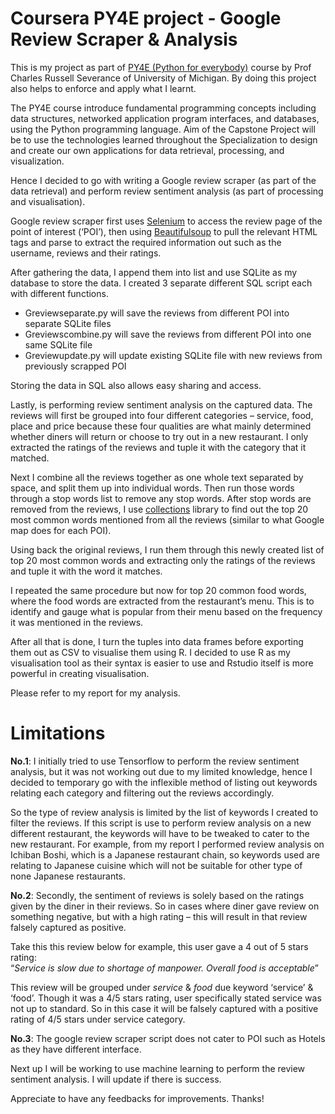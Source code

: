 # Coursera PY4E project - Google Review Scraper & Analysis

This is my project as part of [PY4E (Python for everybody)](https://www.coursera.org/specializations/python) course by Prof Charles Russell Severance of University of Michigan. By doing this project also helps to enforce and apply what I learnt.
  
The PY4E course introduce fundamental programming concepts including data structures, networked application program interfaces, and databases, using the Python programming language. Aim of the Capstone Project will be to use the technologies learned throughout the Specialization to design and create our own applications for data retrieval, processing, and visualization.

Hence I decided to go with writing a Google review scraper (as part of the data retrieval) and perform review sentiment analysis (as part of processing and visualisation).

Google review scraper first uses [Selenium](https://www.selenium.dev/) to access the review page of the point of interest (‘POI’), then using [Beautifulsoup](https://beautiful-soup-4.readthedocs.io/en/latest/) to pull the relevant HTML tags and parse to extract the required information out such as the username, reviews and their ratings.

After gathering the data, I append them into list and use SQLite as my database to store the data. I created 3 separate different SQL script each with different functions.
- Greviewseparate.py will save the reviews from different POI into separate SQLite files
- Greviewscombine.py will save the reviews from different POI into one same SQLite file
- Greviewupdate.py will update existing SQLite file with new reviews from previously scrapped POI

Storing the data in SQL also allows easy sharing and access. 

Lastly, is performing review sentiment analysis on the captured data. The reviews will first be grouped into four different categories – service, food, place and price because these four qualities are what mainly determined whether diners will return or choose to try out in a new restaurant. I only extracted the ratings of the reviews and tuple it with the category that it matched.

Next I combine all the reviews together as one whole text separated by space, and split them up into individual words. Then run those words through a stop words list to remove any stop words. After stop words are removed from the reviews, I use [collections](https://docs.python.org/3/library/collections.html) library to find out the top 20 most common words mentioned from all the reviews (similar to what Google map does for each POI). 

Using back the original reviews, I run them through this newly created list of top 20 most common words and extracting only the ratings of the reviews and tuple it with the word it matches. 

I repeated the same procedure but now for top 20 common food words, where the food words are extracted from the restaurant’s menu. This is to identify and gauge what is popular from their menu based on the frequency it was mentioned in the reviews. 

After all that is done, I turn the tuples into data frames before exporting them out as CSV to visualise them using R. I decided to use R as my visualisation tool as their syntax is easier to use and Rstudio itself is more powerful in creating visualisation. 

Please refer to my report for my analysis.

# Limitations 

**No.1**: I initially tried to use Tensorflow to perform the review sentiment analysis, but it was not working out due to my limited knowledge, hence I decided to temporary go with the inflexible method of listing out keywords relating each category and filtering out the reviews accordingly. 

So the type of review analysis is limited by the list of keywords I created to filter the reviews. If this script is use to perform review analysis on a new different restaurant, the keywords will have to be tweaked to cater to the new restaurant. For example, from my report I performed review analysis on Ichiban Boshi, which is a Japanese restaurant chain, so keywords used are relating to Japanese cuisine which will not be suitable for other type of none Japanese restaurants. 

**No.2**: Secondly, the sentiment of reviews is solely based on the ratings given by the diner in their reviews. So in cases where diner gave review on something negative, but with a high rating – this will result in that review falsely captured as positive. 

Take this this review below for example, this user gave a 4 out of 5 stars rating:  
“*Service is slow due to shortage of manpower. Overall food is acceptable*”

This review will be grouped under *service* & *food* due keyword ‘service’ & ‘food’. Though it was a 4/5 stars rating, user specifically stated service was not up to standard. So in this case it will be falsely captured with a positive rating of 4/5 stars under service category. 

**No.3**: The google review scraper script does not cater to POI such as Hotels as they have different interface.


Next up I will be working to use machine learning to perform the review sentiment analysis. I will update if there is success. 

Appreciate to have any feedbacks for improvements. Thanks!
